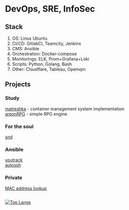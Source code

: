 # DevOps, SRE, InfoSec

## Stack

1. OS: Linux Ubuntu
2. CI/CD: GitlabCI, Teamcity, Jenkins
3. CMS: Ansible
4. Orchestration: Docker-compose
5. Monitorings: ELK, Prom+Grafana+Loki
6. Scripts: Python, Golang, Bash
7. Other: Cloudflare, Tableau, Openvpn
 
## Projects

### Study

[matreshka](https://github.com/ullibniss/matreshka) - container management system implementation  
[areonRPG](https://github.com/ullibniss/areon-rpg) - simple RPG engine  

### For the soul

[snd](https://github.com/ullibniss/snd)

### Ansible

[youtrack](https://github.com/ullibniss/ansible-youtrack)  
[autossh](https://github.com/ullibniss/ansible-autossh)  

### Private

[MAC address lookup](mac.ullibniss.com)

## 
[![Top Langs](https://github-readme-stats.vercel.app/api/top-langs/?username=ullibniss)](https://github.com/anuraghazra/github-readme-stats)

